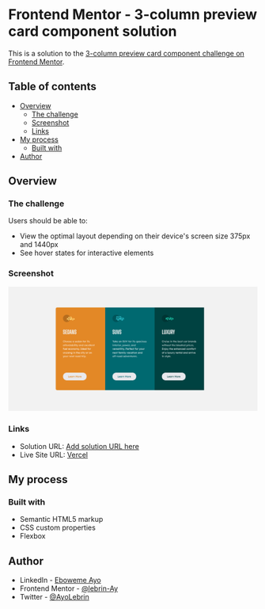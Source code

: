 # Frontend Mentor - 3-column preview card component solution

This is a solution to the [3-column preview card component challenge on Frontend Mentor](https://www.frontendmentor.io/challenges/3column-preview-card-component-pH92eAR2-). 

## Table of contents

- [Overview](#overview)
  - [The challenge](#the-challenge)
  - [Screenshot](#screenshot)
  - [Links](#links)
- [My process](#my-process)
  - [Built with](#built-with)
- [Author](#author)


## Overview

### The challenge

Users should be able to:

- View the optimal layout depending on their device's screen size 375px and 1440px
- See hover states for interactive elements

### Screenshot

![Desktop Design](./images/Screenshot.png?raw=true "Optional Title")


### Links

- Solution URL: [Add solution URL here](https://your-solution-url.com)
- Live Site URL: [Vercel](https://3-column-preview-card-component-5na2-lebrin-ay.vercel.app/)

## My process

### Built with

- Semantic HTML5 markup
- CSS custom properties
- Flexbox


## Author

- LinkedIn - [Eboweme Ayo](http://www.linkedin.com/in/eboweme-ayo)
- Frontend Mentor - [@lebrin-Ay](https://www.frontendmentor.io/profile/lebrin-Ay)
- Twitter - [@AyoLebrin](https://www.twitter.com/AyoLebrin)


